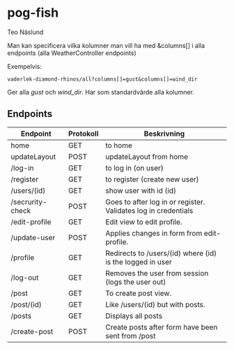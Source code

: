 # pog-fish
Teo Näslund

Man kan specificera vilka kolumner man vill ha med &columns[] i alla endpoints (alla WeatherController endpoints)

Exempelvis:

	vaderlek-diamond-rhinos/all?columns[]=gust&columns[]=wind_dir

Ger alla *gust* och *wind_dir*. Har som standardvärde alla kolumner.

## Endpoints
| Endpoint | Protokoll | Beskrivning |
| --- | --- | --- |
| home | GET | to home |
| updateLayout | POST| updateLayout from home |
| /log-in | GET | to log in (on user) |
| /register | GET | to register (create new user) |
| /users/(id) | GET | show user with id (id) |
| /secrurity-check | POST | Goes to after log in or register. Validates log in credentials |
| /edit-profile | GET | Edit view to edit profile. |
| /update-user | POST | Applies changes in form from edit-profile. |
| /profile | GET | Redirects to /users/(id) where (id) is the logged in user |
| /log-out | GET | Removes the user from session (logs the user out) |
| /post | GET | To create post view. |
| /post/(id) | GET | Like /users/(id) but with posts. |
| /posts | GET | Displays all posts |
| /create-post | POST | Create posts after form have been sent from /post |
